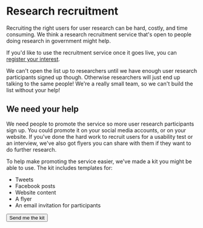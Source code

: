 # Research recruitment

Recruiting the right users for user research can be hard, costly, and time consuming. We think a research recruitment service that's open to people doing research in government might help. 

If you'd like to use the recruitment service once it goes live, you can [register your interest](https://forms.gle/UFhcuZURNnW6KCjB7). 

We can't open the list up to researchers until we have enough user research participants signed up though. Otherwise researchers will just end up talking to the same people! We're a really small team, so we can't build the list without your help!



## We need your help

We need people to promote the service so more user research participants sign up. You could promote it on your social media accounts, or on your website. If you've done the hard work to recruit users for a usability test or an interview, we've also got flyers you can share with them if they want to do further research.

To help make promoting the service easier, we've made a kit you might be able to use. The kit includes templates for:

- Tweets
- Facebook posts
- Website content
- A flyer
- An email invitation for participants


<p>
<a href="mailto:digital@finance.nsw.gov.au?subject=Please send me the research recruitment kit">
<button class="au-btn">Send me the kit</button>
</a>	
</p>

